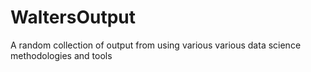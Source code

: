 # WaltersOutput
A random collection of output from using various various data science methodologies and tools
